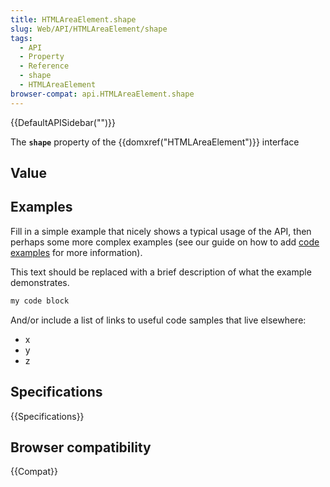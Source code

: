 ```yaml
---
title: HTMLAreaElement.shape
slug: Web/API/HTMLAreaElement/shape
tags:
  - API
  - Property
  - Reference
  - shape
  - HTMLAreaElement
browser-compat: api.HTMLAreaElement.shape
---
```

{{DefaultAPISidebar("")}}

The **`shape`** property of the {{domxref("HTMLAreaElement")}} interface 

## Value



## Examples

Fill in a simple example that nicely shows a typical usage of the API, then perhaps some more complex examples (see our guide on how to add [code examples](/en-US/docs/MDN/Contribute/Structures/Code_examples) for more information).

This text should be replaced with a brief description of what the example demonstrates.

```js
my code block
```

And/or include a list of links to useful code samples that live elsewhere:

*   x
*   y
*   z

## Specifications

{{Specifications}}

## Browser compatibility

{{Compat}}


